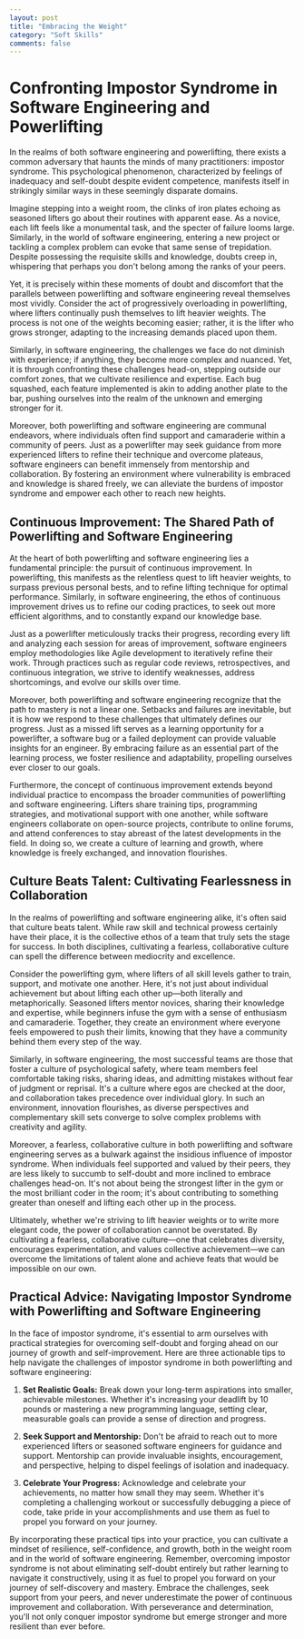 ```yaml
---
layout: post
title: "Embracing the Weight"
category: "Soft Skills"
comments: false
---
```

# Confronting Impostor Syndrome in Software Engineering and Powerlifting

In the realms of both software engineering and powerlifting, there exists a common adversary that haunts the minds of many practitioners: impostor syndrome. This psychological phenomenon, characterized by feelings of inadequacy and self-doubt despite evident competence, manifests itself in strikingly similar ways in these seemingly disparate domains.

Imagine stepping into a weight room, the clinks of iron plates echoing as seasoned lifters go about their routines with apparent ease. As a novice, each lift feels like a monumental task, and the specter of failure looms large. Similarly, in the world of software engineering, entering a new project or tackling a complex problem can evoke that same sense of trepidation. Despite possessing the requisite skills and knowledge, doubts creep in, whispering that perhaps you don't belong among the ranks of your peers.

Yet, it is precisely within these moments of doubt and discomfort that the parallels between powerlifting and software engineering reveal themselves most vividly. Consider the act of progressively overloading in powerlifting, where lifters continually push themselves to lift heavier weights. The process is not one of the weights becoming easier; rather, it is the lifter who grows stronger, adapting to the increasing demands placed upon them.

Similarly, in software engineering, the challenges we face do not diminish with experience; if anything, they become more complex and nuanced. Yet, it is through confronting these challenges head-on, stepping outside our comfort zones, that we cultivate resilience and expertise. Each bug squashed, each feature implemented is akin to adding another plate to the bar, pushing ourselves into the realm of the unknown and emerging stronger for it.

Moreover, both powerlifting and software engineering are communal endeavors, where individuals often find support and camaraderie within a community of peers. Just as a powerlifter may seek guidance from more experienced lifters to refine their technique and overcome plateaus, software engineers can benefit immensely from mentorship and collaboration. By fostering an environment where vulnerability is embraced and knowledge is shared freely, we can alleviate the burdens of impostor syndrome and empower each other to reach new heights.

## Continuous Improvement: The Shared Path of Powerlifting and Software Engineering

At the heart of both powerlifting and software engineering lies a fundamental principle: the pursuit of continuous improvement. In powerlifting, this manifests as the relentless quest to lift heavier weights, to surpass previous personal bests, and to refine lifting technique for optimal performance. Similarly, in software engineering, the ethos of continuous improvement drives us to refine our coding practices, to seek out more efficient algorithms, and to constantly expand our knowledge base.

Just as a powerlifter meticulously tracks their progress, recording every lift and analyzing each session for areas of improvement, software engineers employ methodologies like Agile development to iteratively refine their work. Through practices such as regular code reviews, retrospectives, and continuous integration, we strive to identify weaknesses, address shortcomings, and evolve our skills over time.

Moreover, both powerlifting and software engineering recognize that the path to mastery is not a linear one. Setbacks and failures are inevitable, but it is how we respond to these challenges that ultimately defines our progress. Just as a missed lift serves as a learning opportunity for a powerlifter, a software bug or a failed deployment can provide valuable insights for an engineer. By embracing failure as an essential part of the learning process, we foster resilience and adaptability, propelling ourselves ever closer to our goals.

Furthermore, the concept of continuous improvement extends beyond individual practice to encompass the broader communities of powerlifting and software engineering. Lifters share training tips, programming strategies, and motivational support with one another, while software engineers collaborate on open-source projects, contribute to online forums, and attend conferences to stay abreast of the latest developments in the field. In doing so, we create a culture of learning and growth, where knowledge is freely exchanged, and innovation flourishes.

## Culture Beats Talent: Cultivating Fearlessness in Collaboration

In the realms of powerlifting and software engineering alike, it's often said that culture beats talent. While raw skill and technical prowess certainly have their place, it is the collective ethos of a team that truly sets the stage for success. In both disciplines, cultivating a fearless, collaborative culture can spell the difference between mediocrity and excellence.

Consider the powerlifting gym, where lifters of all skill levels gather to train, support, and motivate one another. Here, it's not just about individual achievement but about lifting each other up—both literally and metaphorically. Seasoned lifters mentor novices, sharing their knowledge and expertise, while beginners infuse the gym with a sense of enthusiasm and camaraderie. Together, they create an environment where everyone feels empowered to push their limits, knowing that they have a community behind them every step of the way.

Similarly, in software engineering, the most successful teams are those that foster a culture of psychological safety, where team members feel comfortable taking risks, sharing ideas, and admitting mistakes without fear of judgment or reprisal. It's a culture where egos are checked at the door, and collaboration takes precedence over individual glory. In such an environment, innovation flourishes, as diverse perspectives and complementary skill sets converge to solve complex problems with creativity and agility.

Moreover, a fearless, collaborative culture in both powerlifting and software engineering serves as a bulwark against the insidious influence of impostor syndrome. When individuals feel supported and valued by their peers, they are less likely to succumb to self-doubt and more inclined to embrace challenges head-on. It's not about being the strongest lifter in the gym or the most brilliant coder in the room; it's about contributing to something greater than oneself and lifting each other up in the process.

Ultimately, whether we're striving to lift heavier weights or to write more elegant code, the power of collaboration cannot be overstated. By cultivating a fearless, collaborative culture—one that celebrates diversity, encourages experimentation, and values collective achievement—we can overcome the limitations of talent alone and achieve feats that would be impossible on our own.

## Practical Advice: Navigating Impostor Syndrome with Powerlifting and Software Engineering

In the face of impostor syndrome, it's essential to arm ourselves with practical strategies for overcoming self-doubt and forging ahead on our journey of growth and self-improvement. Here are three actionable tips to help navigate the challenges of impostor syndrome in both powerlifting and software engineering:

1. **Set Realistic Goals:** Break down your long-term aspirations into smaller, achievable milestones. Whether it's increasing your deadlift by 10 pounds or mastering a new programming language, setting clear, measurable goals can provide a sense of direction and progress.

2. **Seek Support and Mentorship:** Don't be afraid to reach out to more experienced lifters or seasoned software engineers for guidance and support. Mentorship can provide invaluable insights, encouragement, and perspective, helping to dispel feelings of isolation and inadequacy.

3. **Celebrate Your Progress:** Acknowledge and celebrate your achievements, no matter how small they may seem. Whether it's completing a challenging workout or successfully debugging a piece of code, take pride in your accomplishments and use them as fuel to propel you forward on your journey.

By incorporating these practical tips into your practice, you can cultivate a mindset of resilience, self-confidence, and growth, both in the weight room and in the world of software engineering. Remember, overcoming impostor syndrome is not about eliminating self-doubt entirely but rather learning to navigate it constructively, using it as fuel to propel you forward on your journey of self-discovery and mastery. Embrace the challenges, seek support from your peers, and never underestimate the power of continuous improvement and collaboration. With perseverance and determination, you'll not only conquer impostor syndrome but emerge stronger and more resilient than ever before.
